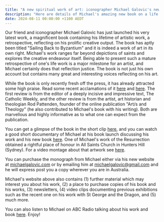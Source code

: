 ```yaml
---
title: "A new spiritual work of art: iconographer Michael Galovic's new book reflects a lifetime of creative work"
description: "Here are details of Michael's amazing new book on a life of sacred works"
date: 2024-08-11 00:00:00 +1100 AEDT
---
```


Our friend and iconographer Michael Galovic has just launched his very latest work, a magnificent book containing his lifetime of artistic work, a retrospective, reflecting on his prolific creative output. The book has aptly been titled "Sailing Back to Byzantium" and it is indeed a work of art in its own right. Michael's work ranges far beyond depictions of saints and explores the creative endeavour itself. Being able to present such a mature retrospective of one's life work is a major milestone for an artist, and Michael certainly does that reflection justice. The book is not just his own account but contains many great and interesting voices reflecting on his art.

While the book is only recently fresh off the press, it has already attracted some high praise. Read some recent acclamations of it [here](https://static.swedenborg.com.au/pdf/fliers/sbtb-twc-review.pdf) and [here](https://static.swedenborg.com.au/pdf/fliers/sbtb-review-rod-pattenden.pdf). The first review is from the editor of a deeply incisive and impressive text, The Catholic Weekly, and the other review is from the artist, art historian and theologian Rod Pattenden, founder of the online publication "Art/s and Theology" (he also contributed to Michael's book with his writing). Both are marvellous and highly informative as to what one can expect from the publication.

You can get a glimpse of the book in the short clip [here](https://www.youtube.com/watch?v=9F0rVrwRBqA), and you can watch a good short documentary of Michael at his book launch discussing his work and his new book [here](https://www.youtube.com/watch?v=biY__qenZFE). One of Michael's work of the Resurrection obtained a rightful place of honour in All Saints Church in Hunters Hill (Sydney). For a video montage about that artwork see [here](https://www.youtube.com/watch?v=dJ5gkSoGVCk).

You can purchase the monograph from Michael either via his new website at [michaelgalovic.com](https://michaelgalovic.com) or by emailing him at [michaelgalovic@gmail.com](mailto:michaelgalovic@gmail.com) and he will express post you a copy wherever you are in Australia.

Michael's website above also contains (1) further material which may interest you about his work, (2) a place to purchase copies of his book and his works, (3) newsletters, (4) video clips documenting previous exhibitions such as the recent one on his work with St George and the Dragon, and (5) much more.

You can also listen to Michael on ABC Radio talking about his work and book [here](https://www.abc.net.au/listen/programs/conversations/michael-galovic-byzantium-icon-painting-art-orthodox/104132344). Enjoy!

